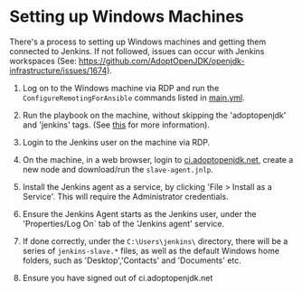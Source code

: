 # Setting up Windows Machines

There's a process to setting up Windows machines and getting them connected to Jenkins. If not followed, issues can occur with Jenkins workspaces (See: https://github.com/AdoptOpenJDK/openjdk-infrastructure/issues/1674).

1) Log on to the Windows machine via RDP and run the `ConfigureRemotingForAnsible` commands listed in [main.yml](https://github.com/AdoptOpenJDK/openjdk-infrastructure/blob/master/ansible/playbooks/AdoptOpenJDK_Windows_Playbook/main.yml).

2) Run the playbook on the machine, without skipping the 'adoptopenjdk' and 'jenkins' tags. (See [this](https://github.com/AdoptOpenJDK/openjdk-infrastructure/blob/master/ansible/README.md) for more information).

3) Login to the Jenkins user on the machine via RDP.

4) On the machine, in a web browser, login to [ci.adoptopenjdk.net](https://ci.adoptopenjdk.net/), create a new node and download/run the `slave-agent.jnlp`.

5) Install the Jenkins agent as a service, by clicking 'File > Install as a Service'. This will require the Administrator credentials.

6) Ensure the Jenkins Agent starts as the Jenkins user, under the 'Properties/Log On` tab of the 'Jenkins agent' service.

7) If done correctly, under the `C:\Users\jenkins\` directory, there will be a series of `jenkins-slave.*` files, as well as the default Windows home folders, such as 'Desktop','Contacts' and 'Documents' etc.

8) Ensure you have signed out of ci.adoptopenjdk.net
